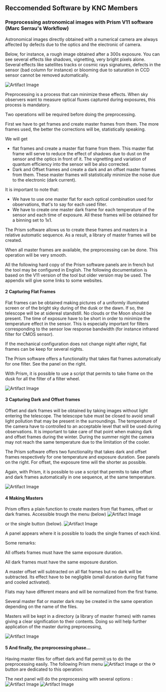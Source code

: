 ## Reccomended Software by KNC Members

### Preprocessing astronomical images with Prism V11 software (Marc Serrau's Workflow)

Astronomical images directly obtained with a numerical camera are always affected by defects due to the optics and the electronic of camera. 

Below, for instance, a rough image obtained after a 300s exposure. You can see several effects like shadows, vignetting, very bright pixels alone. Several effects like satellites tracks or cosmic rays signatures, defects in the sensor (bad column for instance) or blooming due to saturation in CCD sensor cannot be removed automatically.

![Artifact Image](media/ms1.png)

Preprocessing is a process that can minimize these effects. When sky observers want to measure optical fluxes captured during exposures, this process is mandatory.

Two operations will be required before doing the preprocessing.

First we have to get frames and create master frames from them. The more frames used, the better the corrections will be, statistically speaking.

We will get
- flat frames and create a master flat frame from them. This master flat frame will serve to reduce the effect of shadows due to dust on the sensor and the optics in front of it. The vignetting and variation of quantum efficiency into the sensor will be also corrected.
- Dark and Offset frames and create a dark and an offset master frames from them. These master frames will statistically minimize the noise due to the electronic (dark current).

It is important to note that:
- We have to use one master flat for each optical combination used for observations, that's to say for each used filter.
- We have to create one master dark frame for each temperature of the sensor and each time of exposure.
All these frames will be obtained for a binning set to 1x1.

The Prism software allows us to create these frames and masters in a relative automatic sequence. As a result, a library of master frames will be created.

When all master frames are available, the preprocessing can be done. This operation will be very smooth.

All the following hard copy of the Prism software panels are in french but the tool may be configured in English. The following documentation is based on the V11 version of the tool but older version may be used. The appendix will give some links to some websites.

#### 2 Capturing Flat Frames

Flat frames can be obtained making pictures of a uniformly illuminated screen or of the bright sky during of the dusk or the dawn. If so, the telescope will be at sidereal standstill. No clouds or the Moon should be present. The time of exposure have to be short in order to minimize the temperature effect in the sensor. This is especially important for filters corresponding to the sensor low response bandwidth (for instance infrared filter for CMOS sensor).

If the mechanical configuration does not change night after night, flat frames can be keep for several nights.

The Prism software offers a functionality that takes flat frames automatically for one filter. See the panel on the right.

With Prism, it is possible to use a script that permits to take frame on the dusk for all the filter of a filter wheel.

![Artifact Image](media/ms2.png)


#### 3 Capturing Dark and Offset frames

Offset and dark frames will be obtained by taking images without light entering the telescope. The telescope tube must be closed to avoid small light pollution that may be present in the surroundings. The temperature of the camera have to controlled to an acceptable level that will be used during observations. It is important to take care of that point when making dark and offset frames during the winter. During the summer night the camera may not reach the same temperature due to the limitation of the cooler.

The Prism software offers two functionality that takes dark and offset frames respectively for one temperature and exposure duration. See panels on the right. For offset, the exposure time will the shorter as possible.

Again, with Prism, it is possible to use a script that permits to take offset and dark frames automatically in one sequence, at the same temperature.

![Artifact Image](media/ms3.png)

#### 4 Making Masters

Prism offers a plain function to create masters from flat frames, offset or dark frames. Accessible trough the menu (below)
![Artifact Image](media/ms4.png)

or the single button (below). ![Artifact Image](media/ms5.png)

A panel appears where it is possible to loads the single frames of each kind.

Some remarks:

All offsets frames must have the same exposure duration.

All dark frames must have the same exposure duration.

A master offset will subtracted on all flat frames but no dark will be subtracted. Its effect have to be negligible (small duration during flat frame and cooled activated).

Flats may have different means and will be normalized from the first frame.

Several master flat or master dark may be created in the same operation depending on the name of the files.

Masters will be kept in a directory (a library of master frames) with names giving a clear signification to their contents. Doing so will help further application of the master during preprocessing,

![Artifact Image](media/ms6.png)

#### 5 And finally, the preprocessing phase...

Having master files for offset dark and flat permit us to do the preprocessing easily. The following Prism menu
![Artifact Image](media/ms6.png)
or the ⟳ button are dedicated to this operation:

The next panel will do the preprocessing with several options :
![Artifact Image](media/ms7.png)
![Artifact Image](media/ms8.png)








